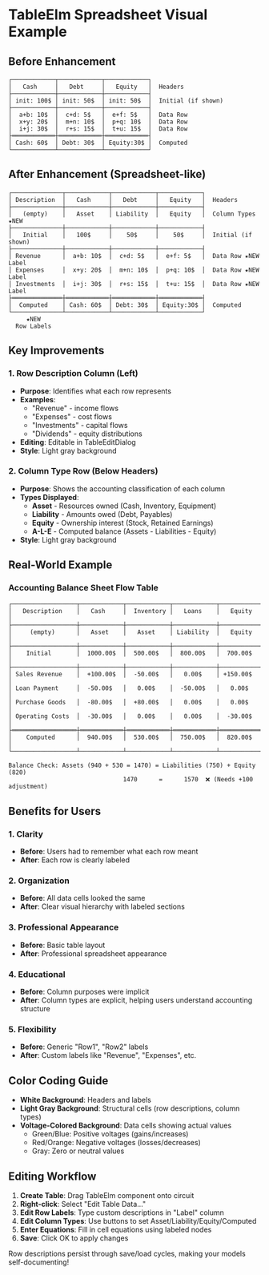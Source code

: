 # TableElm Spreadsheet Visual Example

## Before Enhancement
```
┌────────────┬────────────┬────────────┐
│   Cash     │   Debt     │   Equity   │  Headers
├────────────┼────────────┼────────────┤
│ init: 100$ │ init: 50$  │ init: 50$  │  Initial (if shown)
├────────────┼────────────┼────────────┤
│  a+b: 10$  │  c+d: 5$   │  e+f: 5$   │  Data Row
│  x+y: 20$  │  m+n: 10$  │  p+q: 10$  │  Data Row
│  i+j: 30$  │  r+s: 15$  │  t+u: 15$  │  Data Row
├════════════┼════════════┼════════════┤
│ Cash: 60$  │ Debt: 30$  │ Equity:30$ │  Computed
└────────────┴────────────┴────────────┘
```

## After Enhancement (Spreadsheet-like)
```
┌──────────────┬────────────┬────────────┬────────────┐
│ Description  │   Cash     │   Debt     │   Equity   │  Headers
├──────────────┼────────────┼────────────┼────────────┤
│   (empty)    │   Asset    │ Liability  │   Equity   │  Column Types ★NEW
├──────────────┼────────────┼────────────┼────────────┤
│   Initial    │   100$     │    50$     │    50$     │  Initial (if shown)
├──────────────┼────────────┼────────────┼────────────┤
│ Revenue      │  a+b: 10$  │  c+d: 5$   │  e+f: 5$   │  Data Row ★NEW Label
│ Expenses     │  x+y: 20$  │  m+n: 10$  │  p+q: 10$  │  Data Row ★NEW Label
│ Investments  │  i+j: 30$  │  r+s: 15$  │  t+u: 15$  │  Data Row ★NEW Label
├══════════════┼════════════┼════════════┼════════════┤
│  Computed    │ Cash: 60$  │ Debt: 30$  │ Equity:30$ │  Computed
└──────────────┴────────────┴────────────┴────────────┘
     ★NEW          
  Row Labels
```

## Key Improvements

### 1. Row Description Column (Left)
- **Purpose**: Identifies what each row represents
- **Examples**: 
  - "Revenue" - income flows
  - "Expenses" - cost flows
  - "Investments" - capital flows
  - "Dividends" - equity distributions
- **Editing**: Editable in TableEditDialog
- **Style**: Light gray background

### 2. Column Type Row (Below Headers)
- **Purpose**: Shows the accounting classification of each column
- **Types Displayed**:
  - **Asset** - Resources owned (Cash, Inventory, Equipment)
  - **Liability** - Amounts owed (Debt, Payables)
  - **Equity** - Ownership interest (Stock, Retained Earnings)
  - **A-L-E** - Computed balance (Assets - Liabilities - Equity)
- **Style**: Light gray background

## Real-World Example

### Accounting Balance Sheet Flow Table
```
┌──────────────────┬────────────┬────────────┬────────────┬────────────┐
│   Description    │   Cash     │  Inventory │   Loans    │   Equity   │
├──────────────────┼────────────┼────────────┼────────────┼────────────┤
│     (empty)      │   Asset    │   Asset    │ Liability  │   Equity   │
├──────────────────┼────────────┼────────────┼────────────┼────────────┤
│    Initial       │  1000.00$  │  500.00$   │  800.00$   │  700.00$   │
├──────────────────┼────────────┼────────────┼────────────┼────────────┤
│ Sales Revenue    │  +100.00$  │  -50.00$   │   0.00$    │ +150.00$   │
│ Loan Payment     │  -50.00$   │   0.00$    │  -50.00$   │   0.00$    │
│ Purchase Goods   │  -80.00$   │  +80.00$   │   0.00$    │   0.00$    │
│ Operating Costs  │  -30.00$   │   0.00$    │   0.00$    │  -30.00$   │
├══════════════════┼════════════┼════════════┼════════════┼════════════┤
│    Computed      │  940.00$   │  530.00$   │  750.00$   │  820.00$   │
└──────────────────┴────────────┴────────────┴────────────┴────────────┘

Balance Check: Assets (940 + 530 = 1470) = Liabilities (750) + Equity (820)
                                1470      =      1570  ❌ (Needs +100 adjustment)
```

## Benefits for Users

### 1. Clarity
- **Before**: Users had to remember what each row meant
- **After**: Each row is clearly labeled

### 2. Organization
- **Before**: All data cells looked the same
- **After**: Clear visual hierarchy with labeled sections

### 3. Professional Appearance
- **Before**: Basic table layout
- **After**: Professional spreadsheet appearance

### 4. Educational
- **Before**: Column purposes were implicit
- **After**: Column types are explicit, helping users understand accounting structure

### 5. Flexibility
- **Before**: Generic "Row1", "Row2" labels
- **After**: Custom labels like "Revenue", "Expenses", etc.

## Color Coding Guide

- **White Background**: Headers and labels
- **Light Gray Background**: Structural cells (row descriptions, column types)
- **Voltage-Colored Background**: Data cells showing actual values
  - Green/Blue: Positive voltages (gains/increases)
  - Red/Orange: Negative voltages (losses/decreases)
  - Gray: Zero or neutral values

## Editing Workflow

1. **Create Table**: Drag TableElm component onto circuit
2. **Right-click**: Select "Edit Table Data..."
3. **Edit Row Labels**: Type custom descriptions in "Label" column
4. **Edit Column Types**: Use buttons to set Asset/Liability/Equity/Computed
5. **Enter Equations**: Fill in cell equations using labeled nodes
6. **Save**: Click OK to apply changes

Row descriptions persist through save/load cycles, making your models self-documenting!
